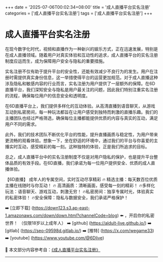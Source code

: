 +++
date = '2025-07-06T00:02:34+08:00'
title = '成人直播平台实名注册'
categories = ['成人直播平台实名注册']
tags = ['成人直播平台实名注册']
+++

# 成人直播平台实名注册

在现今数字化时代，视频和直播作为一种新兴的娱乐方式，正在迅速发展，特别是在成人直播领域。随着用户对真实体验和互动性的追求，成人直播平台的实名注册制度应运而生，成为保障用户安全与隐私的重要措施。

实名注册不仅有助于提升平台的安全性，还能有效减少不良行为的发生。用户在注册时需提供真实身份信息，这一举措使得平台的运营更加规范。对于成人直播这种涉及隐私和敏感内容的行业而言，实名注册为用户提供了一层额外的保障。在6D直播平台，我们深知安全与隐私是用户最关注的问题，因此我们特别注重实名注册的流程，确保每位用户的信息安全和透明度。

在6D直播平台上，我们提供多样化的互动体验。从高清直播到语音聊天，从游戏互动到私密房间，每一种玩法都旨在让用户感受到独特而刺激的直播乐趣。我们的主播团队也经过严格筛选，确保每位主播都能提供优质的内容与真实的互动，满足用户不同的需求。

此外，我们的技术团队不断优化平台的性能，提升直播画质与稳定性，为用户带来更流畅的观看体验。想象一下，坐在舒适的环境中，通过我们的平台与你喜爱的主播实时互动，感受精彩的每一刻。这种独特的体验，正是我们所追求的目标。

总之，成人直播平台中的实名注册制度不仅是对用户隐私的保护，也是提升平台整体品质的有效手段。在6D直播，我们承诺为每一位用户提供安全、优质的成人直播体验。

【6D直播】
成年人的专属空间，实时互动尽享精彩
🔥 精选主播：每天数百位优质主播在线随时与你互动！
🔥 高清画质：清晰画面，感受每一刻的精彩！
🔥多样化玩法：语音聊天、游戏互动，刺激无穷！
🔥私密房间：独享专属时光，体验真实的私密体验！
🔥安全保障：隐私与数据安全，我们承诺严格保护！

➡️ [立即下载] (https://down123.s3.ap-east-1.amazonaws.com/down/down.html?channelCode=blog) ⬅️ ，开启你的私密世界！ （仅限18岁以上成年人） 
➡️ [github] (https://aldult-live.github.io/) 
➡️ [gitlab] (https://seo-09598d.gitlab.io/) 
➡️ [推特] (https://x.com/wegame33) 
➡️ [youtube] (https://www.youtube.com/@6Dlive)


📘 本文部分内容参考自：[《成人直播平台实名注册》](https://github.com/18movv/18mo)

---
